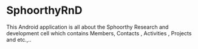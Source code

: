 # SphoorthyRnD
This Android application is all about the Sphoorthy Research and development cell which contains Members, Contacts , Activities , Projects and etc.,..

